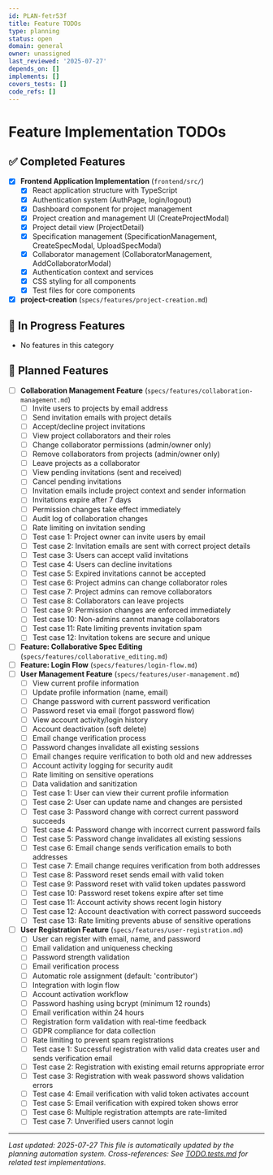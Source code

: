 ```yaml
---
id: PLAN-fetr53f
title: Feature TODOs
type: planning
status: open
domain: general
owner: unassigned
last_reviewed: '2025-07-27'
depends_on: []
implements: []
covers_tests: []
code_refs: []
---
```

# Feature Implementation TODOs

## ✅ Completed Features

- [x] **Frontend Application Implementation** (`frontend/src/`)
  - [x] React application structure with TypeScript
  - [x] Authentication system (AuthPage, login/logout)
  - [x] Dashboard component for project management
  - [x] Project creation and management UI (CreateProjectModal)
  - [x] Project detail view (ProjectDetail)
  - [x] Specification management (SpecificationManagement, CreateSpecModal, UploadSpecModal)
  - [x] Collaborator management (CollaboratorManagement, AddCollaboratorModal)
  - [x] Authentication context and services
  - [x] CSS styling for all components
  - [x] Test files for core components
- [x] **project-creation** (`specs/features/project-creation.md`)

## 🚧 In Progress Features

- No features in this category

## 📝 Planned Features

- [ ] **Collaboration Management Feature** (`specs/features/collaboration-management.md`)
  - [ ] Invite users to projects by email address
  - [ ] Send invitation emails with project details
  - [ ] Accept/decline project invitations
  - [ ] View project collaborators and their roles
  - [ ] Change collaborator permissions (admin/owner only)
  - [ ] Remove collaborators from projects (admin/owner only)
  - [ ] Leave projects as a collaborator
  - [ ] View pending invitations (sent and received)
  - [ ] Cancel pending invitations
  - [ ] Invitation emails include project context and sender information
  - [ ] Invitations expire after 7 days
  - [ ] Permission changes take effect immediately
  - [ ] Audit log of collaboration changes
  - [ ] Rate limiting on invitation sending
  - [ ] Test case 1: Project owner can invite users by email
  - [ ] Test case 2: Invitation emails are sent with correct project details
  - [ ] Test case 3: Users can accept valid invitations
  - [ ] Test case 4: Users can decline invitations
  - [ ] Test case 5: Expired invitations cannot be accepted
  - [ ] Test case 6: Project admins can change collaborator roles
  - [ ] Test case 7: Project admins can remove collaborators
  - [ ] Test case 8: Collaborators can leave projects
  - [ ] Test case 9: Permission changes are enforced immediately
  - [ ] Test case 10: Non-admins cannot manage collaborators
  - [ ] Test case 11: Rate limiting prevents invitation spam
  - [ ] Test case 12: Invitation tokens are secure and unique
- [ ] **Feature: Collaborative Spec Editing** (`specs/features/collaborative_editing.md`)
- [ ] **Feature: Login Flow** (`specs/features/login-flow.md`)
- [ ] **User Management Feature** (`specs/features/user-management.md`)
  - [ ] View current profile information
  - [ ] Update profile information (name, email)
  - [ ] Change password with current password verification
  - [ ] Password reset via email (forgot password flow)
  - [ ] View account activity/login history
  - [ ] Account deactivation (soft delete)
  - [ ] Email change verification process
  - [ ] Password changes invalidate all existing sessions
  - [ ] Email changes require verification to both old and new addresses
  - [ ] Account activity logging for security audit
  - [ ] Rate limiting on sensitive operations
  - [ ] Data validation and sanitization
  - [ ] Test case 1: User can view their current profile information
  - [ ] Test case 2: User can update name and changes are persisted
  - [ ] Test case 3: Password change with correct current password succeeds
  - [ ] Test case 4: Password change with incorrect current password fails
  - [ ] Test case 5: Password change invalidates all existing sessions
  - [ ] Test case 6: Email change sends verification emails to both addresses
  - [ ] Test case 7: Email change requires verification from both addresses
  - [ ] Test case 8: Password reset sends email with valid token
  - [ ] Test case 9: Password reset with valid token updates password
  - [ ] Test case 10: Password reset tokens expire after set time
  - [ ] Test case 11: Account activity shows recent login history
  - [ ] Test case 12: Account deactivation with correct password succeeds
  - [ ] Test case 13: Rate limiting prevents abuse of sensitive operations
- [ ] **User Registration Feature** (`specs/features/user-registration.md`)
  - [ ] User can register with email, name, and password
  - [ ] Email validation and uniqueness checking
  - [ ] Password strength validation
  - [ ] Email verification process
  - [ ] Automatic role assignment (default: 'contributor')
  - [ ] Integration with login flow
  - [ ] Account activation workflow
  - [ ] Password hashing using bcrypt (minimum 12 rounds)
  - [ ] Email verification within 24 hours
  - [ ] Registration form validation with real-time feedback
  - [ ] GDPR compliance for data collection
  - [ ] Rate limiting to prevent spam registrations
  - [ ] Test case 1: Successful registration with valid data creates user and sends verification email
  - [ ] Test case 2: Registration with existing email returns appropriate error
  - [ ] Test case 3: Registration with weak password shows validation errors
  - [ ] Test case 4: Email verification with valid token activates account
  - [ ] Test case 5: Email verification with expired token shows error
  - [ ] Test case 6: Multiple registration attempts are rate-limited
  - [ ] Test case 7: Unverified users cannot login

---
*Last updated: 2025-07-27*
*This file is automatically updated by the planning automation system.*
*Cross-references: See [TODO.tests.md](TODO.tests.md) for related test implementations.*
